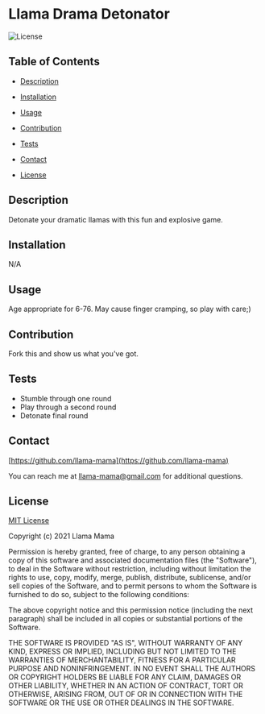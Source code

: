 
# Llama Drama Detonator


![License](https://img.shields.io/static/v1?label=license&message=MIT%20License&color=blue)

## Table of Contents
* [Description](#description)
* [Installation](#installation)
* [Usage](#usage)
* [Contribution](#contribution)
* [Tests](#tests)
* [Contact](#contact)

* [License](#license)

## Description
Detonate your dramatic llamas with this fun and explosive game.


## Installation
N/A

## Usage
Age appropriate for 6-76. May cause finger cramping, so play with care;)

## Contribution
Fork this and show us what you've got.


## Tests
* Stumble through one round
* Play through a second round
* Detonate final round

## Contact
[https://github.com/llama-mama](https://github.com/llama-mama)

You can reach me at [llama-mama@gmail.com](mailto:llama-mama@gmail.com) for additional questions.


  ## License
  [MIT License](https://spdx.org/licenses/MIT.html)

  Copyright (c) 2021 Llama Mama

  Permission is hereby granted, free of charge, to any person obtaining a copy of this software and associated documentation files (the "Software"), to deal in the Software without restriction, including without limitation the rights to use, copy, modify, merge, publish, distribute, sublicense, and/or sell copies of the Software, and to permit persons to whom the Software is furnished to do so, subject to the following conditions:

  The above copyright notice and this permission notice (including the next paragraph) shall be included in all copies or substantial portions of the Software.

  THE SOFTWARE IS PROVIDED "AS IS", WITHOUT WARRANTY OF ANY KIND, EXPRESS OR IMPLIED, INCLUDING BUT NOT LIMITED TO THE WARRANTIES OF MERCHANTABILITY, FITNESS FOR A PARTICULAR PURPOSE AND NONINFRINGEMENT. IN NO EVENT SHALL THE AUTHORS OR COPYRIGHT HOLDERS BE LIABLE FOR ANY CLAIM, DAMAGES OR OTHER LIABILITY, WHETHER IN AN ACTION OF CONTRACT, TORT OR OTHERWISE, ARISING FROM, OUT OF OR IN CONNECTION WITH THE SOFTWARE OR THE USE OR OTHER DEALINGS IN THE SOFTWARE.
      
